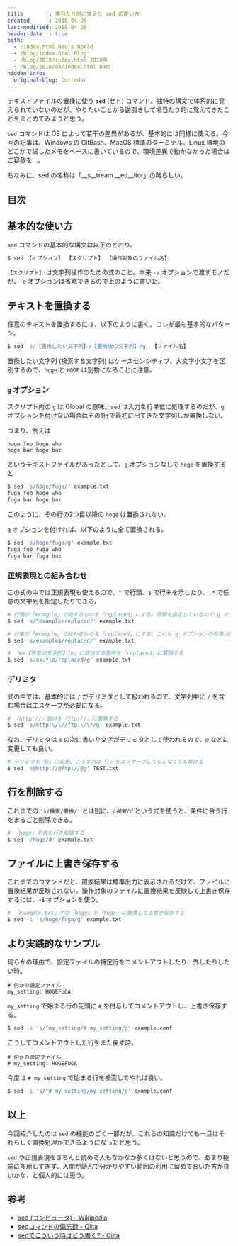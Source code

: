 ```yaml
---
title        : 場当たり的に覚えた sed の使い方
created      : 2018-04-26
last-modified: 2018-04-26
header-date  : true
path:
  - /index.html Neo's World
  - /blog/index.html Blog
  - /blog/2018/index.html 2018年
  - /blog/2018/04/index.html 04月
hidden-info:
  original-blog: Corredor
---
```


テキストファイルの置換に使う __`sed`__ (セド) コマンド。独特の構文で体系的に覚えられていないのだが、やりたいことから逆引きして場当たり的に覚えてきたことをまとめてみようと思う。

`sed` コマンドは OS によって若干の差異があるが、基本的には同様に使える。今回の記事は、Windows の GitBash、MacOS 標準のターミナル、Linux 環境のどこかで試したメモをベースに書いているので、環境差異で動かなかった場合はご容赦を…。

ちなみに、sed の名称は「__s__tream __ed__itor」の略らしい。

## 目次

## 基本的な使い方

`sed` コマンドの基本的な構文は以下のとおり。

```bash
$ sed 【オプション】 【スクリプト】 【操作対象のファイル名】
```

`【スクリプト】` は文字列操作のための式のこと。本来 `-e` オプションで渡すモノだが、`-e` オプションは省略できるので上のように書いた。

## テキストを置換する

任意のテキストを置換するには、以下のように書く。コレが最も基本的なパターン。

```bash
$ sed 's/【置換したい文字列】/【置換後の文字列】/g' 【ファイル名】
```

置換したい文字列 (検索する文字列) はケースセンシティブ、大文字小文字を区別するので、`hoge` と `HOGE` は別物になることに注意。

### `g` オプション

スクリプト内の `g` は Global の意味。`sed` は入力を行単位に処理するのだが、`g` オプションを付けない場合はその1行で最初に出てきた文字列しか置換しない。

つまり、例えば

```
hoge foo hoge who
hoge bar hoge baz
```

というテキストファイルがあったとして、`g` オプションなしで `hoge` を置換すると

```bash
$ sed 's/hoge/fuga/' example.txt
fuga foo hoge who
fuga bar hoge baz
```

このように、その行の2つ目以降の `hoge` は置換されない。

`g` オプションを付ければ、以下のように全て置換される。

```bash
$ sed 's/hoge/fuga/g' example.txt
fuga foo fuga who
fuga bar fuga baz
```

### 正規表現との組み合わせ

この式の中では正規表現も使えるので、`^` で行頭、`$` で行末を示したり、`.*` で任意の文字列を指定したりできる。

```bash
# 行頭が「example」で始まるものを「replaced」にする。行頭を指定しているので g オプションの有無は関係なし
$ sed 's/^example/replaced/' example.txt

# 行末が「example」で終わるものを「replaced」にする。これも g オプションの有無は関係なし
$ sed 's/example$/replaced/' example.txt

# 「ex【任意の文字列】le」に該当する箇所を「replaced」に置換する
$ sed 's/ex.*le/replaced/g' example.txt
```

### デリミタ

式の中では、基本的には `/` がデリミタとして扱われるので、文字列中に `/` を含む場合はエスケープが必要になる。

```bash
# 「http://」部分を「ftp://」に置換する
$ sed 's/http:\/\//ftp:\/\//g' example.txt
```

なお、デリミタは `s` の次に書いた文字がデリミタとして使われるので、`@` などに変更しても良い。

```bash
# デリミタを「@」に変更。こうすれば「/」をエスケープしてもしなくても書ける
$ sed 's@http://@ftp://@g' TEST.txt
```

## 行を削除する

これまでの `'s/検索/置換/'` とは別に、_`/検索/d`_ という式を使うと、条件に合う行をまるごと削除できる。

```bash
# 「hoge」を含む行を削除する
$ sed '/hoge/d' example.txt
```

## ファイルに上書き保存する

これまでのコマンドだと、置換結果は標準出力に表示されるだけで、ファイルに置換結果が反映されない。操作対象のファイルに置換結果を反映して上書き保存するには、__`-i`__ オプションを使う。

```bash
# 「example.txt」中の「hoge」を「fuga」に置換して上書き保存する
$ sed -i 's/hoge/fuga/g' example.txt
```

## より実践的なサンプル

何らかの理由で、設定ファイルの特定行をコメントアウトしたり、外したりしたい時。

```
# 何かの設定ファイル
my_setting: HOGEFUGA
```

`my_setting` で始まる行の先頭に `#` を付与してコメントアウトし、上書き保存する。

```bash
$ sed -i 's/^my_setting/# my_setting/g' example.conf
```

こうしてコメントアウトした行をまた戻す時。

```
# 何かの設定ファイル
# my_setting: HOGEFUGA
```

今度は `# my_setting` で始まる行を検索してやれば良い。

```bash
$ sed -i 's/^# my_setting/my_setting/g' example.conf
```

## 以上

今回紹介したのは `sed` の機能のごく一部だが、これらの知識だけでも一旦はそれらしく置換処理ができるようになったと思う。

`sed` や正規表現をきちんと読める人もなかなか多くはないと思うので、あまり極端に多用しすぎず、人間が読んで分かりやすい範囲の利用に留めておいた方が良いかな、と個人的には思う。

## 参考

- [sed (コンピュータ) - Wikipedia](https://ja.wikipedia.org/wiki/Sed_(%E3%82%B3%E3%83%B3%E3%83%94%E3%83%A5%E3%83%BC%E3%82%BF))
- [sedコマンドの備忘録 - Qiita](https://qiita.com/takech9203/items/b96eff5773ce9d9cc9b3)
- [sedでこういう時はどう書く? - Qiita](https://qiita.com/hirohiro77/items/7fe2f68781c41777e507)

